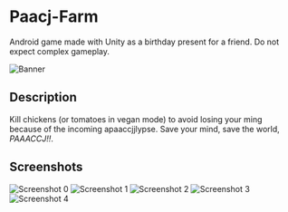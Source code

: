 # Paacj-Farm

Android game made with Unity as a birthday present for a friend. Do not expect complex gameplay.

![Banner](/Image/FunctionGraphic.png)

## Description

Kill chickens (or tomatoes in vegan mode) to avoid losing your ming because of the incoming apaaccjjlypse. Save your mind, save the world, *PAAACCJ!!*.

## Screenshots

![Screenshot 0](/Images/0.png)
![Screenshot 1](/Images/1.png)
![Screenshot 2](/Images/2.png)
![Screenshot 3](/Images/3.png)
![Screenshot 4](/Images/4.png)
